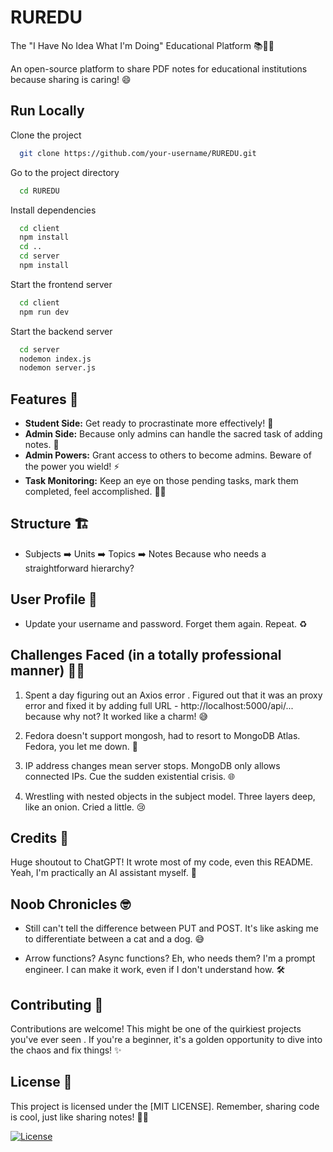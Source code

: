 
# RUREDU

The "I Have No Idea What I'm Doing" Educational Platform 📚🤷‍♂️

An open-source platform to share PDF notes for educational institutions because sharing is caring! 😄


## Run Locally

Clone the project

```bash
  git clone https://github.com/your-username/RUREDU.git
```

Go to the project directory

```bash
  cd RUREDU
```

Install dependencies

```bash
  cd client
  npm install
  cd ..
  cd server
  npm install
```

Start the frontend server

```bash
  cd client
  npm run dev
```

Start the backend server

```bash
  cd server
  nodemon index.js
  nodemon server.js
```
## Features 🚀

- **Student Side:** Get ready to procrastinate more effectively! 🎉
- **Admin Side:** Because only admins can handle the sacred task of adding notes. 👑
- **Admin Powers:** Grant access to others to become admins. Beware of the power you wield! ⚡
- **Task Monitoring:** Keep an eye on those pending tasks, mark them completed, feel accomplished. 📝✅
## Structure 🏗️

- Subjects ➡️ Units ➡️ Topics ➡️ Notes
  Because who needs a straightforward hierarchy?

## User Profile 👤

- Update your username and password. Forget them again. Repeat. ♻️

## Challenges Faced (in a totally professional manner) 🤦‍♂️

1. Spent a day figuring out an Axios error . Figured out that it was an proxy error and fixed it by adding full URL - http://localhost:5000/api/... because why not? It worked like a charm! 😅

2. Fedora doesn't support mongosh, had to resort to MongoDB Atlas. Fedora, you let me down. 🐧

3. IP address changes mean server stops. MongoDB only allows connected IPs. Cue the sudden existential crisis. 🌐

4. Wrestling with nested objects in the subject model. Three layers deep, like an onion. Cried a little. 😢

## Credits 🙌

Huge shoutout to ChatGPT! It wrote most of my code, even this README. Yeah, I'm practically an AI assistant myself. 🤖

## Noob Chronicles 🤓

- Still can't tell the difference between PUT and POST. It's like asking me to differentiate between a cat and a dog. 😅

- Arrow functions? Async functions? Eh, who needs them? I'm a prompt engineer. I can make it work, even if I don't understand how. 🛠️

## Contributing 🤝

Contributions are welcome! This might be one of the quirkiest projects you've ever seen . If you're a beginner, it's a golden opportunity to dive into the chaos and fix things! ✨

## License 📜

This project is licensed under the [MIT LICENSE]. Remember, sharing code is cool, just like sharing notes! 🚀✨



[![License](https://img.shields.io/badge/License-MIT-blue.svg)](LICENSE)
